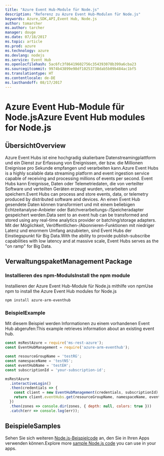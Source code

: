 ```yaml
---
title: "Azure Event Hub-Module für Node.js"
description: "Referenz zu Azure Event Hub-Modulen für Node.js"
keywords: Azure,SDK,API,Event Hub, Node.js
author: tomarcher
ms.author: tarcher
manager: douge
ms.date: 07/18/2017
ms.topic: article
ms.prod: azure
ms.technology: azure
ms.devlang: nodejs
ms.service: Event Hub
ms.openlocfilehash: 5ac6fc3f86419602756c354393078b399a6cba23
ms.sourcegitcommit: 9974b43899e98df10253738dab5b09b484ac1bf5
ms.translationtype: HT
ms.contentlocale: de-DE
ms.lasthandoff: 08/17/2017
---
```

# <a name="azure-event-hub-modules-for-nodejs"></a><span data-ttu-id="f719d-104">Azure Event Hub-Module für Node.js</span><span class="sxs-lookup"><span data-stu-id="f719d-104">Azure Event Hub modules for Node.js</span></span>

## <a name="overview"></a><span data-ttu-id="f719d-105">Übersicht</span><span class="sxs-lookup"><span data-stu-id="f719d-105">Overview</span></span>
<span data-ttu-id="f719d-106">Azure Event Hubs ist eine hochgradig skalierbare Datenstreamingplattform und ein Dienst zur Erfassung von Ereignissen, der bzw. die Millionen Ereignisse pro Sekunde empfangen und verarbeiten kann.</span><span class="sxs-lookup"><span data-stu-id="f719d-106">Azure Event Hubs is a highly scalable data streaming platform and event ingestion service capable of receiving and processing millions of events per second.</span></span> <span data-ttu-id="f719d-107">Event Hubs kann Ereignisse, Daten oder Telemetriedaten, die von verteilter Software und verteilten Geräten erzeugt wurden, verarbeiten und speichern.</span><span class="sxs-lookup"><span data-stu-id="f719d-107">Event Hubs can process and store events, data, or telemetry produced by distributed software and devices.</span></span> <span data-ttu-id="f719d-108">An einen Event Hub gesendete Daten können transformiert und mit einem beliebigen Echtzeitanalyse-Anbieter oder Batchverarbeitungs-/Speicheradapter gespeichert werden.</span><span class="sxs-lookup"><span data-stu-id="f719d-108">Data sent to an event hub can be transformed and stored using any real-time analytics provider or batching/storage adapters.</span></span> <span data-ttu-id="f719d-109">Mit der Möglichkeit, Veröffentlichen-/Abonnieren-Funktionen mit niedriger Latenz und enormem Umfang anzubieten, sind Event Hubs der Einstiegspunkt für Big Data.</span><span class="sxs-lookup"><span data-stu-id="f719d-109">With the ability to provide publish-subscribe capabilities with low latency and at massive scale, Event Hubs serves as the "on ramp" for Big Data.</span></span>

## <a name="management-package"></a><span data-ttu-id="f719d-110">Verwaltungspaket</span><span class="sxs-lookup"><span data-stu-id="f719d-110">Management Package</span></span>

### <a name="install-the-npm-module"></a><span data-ttu-id="f719d-111">Installieren des npm-Moduls</span><span class="sxs-lookup"><span data-stu-id="f719d-111">Install the npm module</span></span> 

<span data-ttu-id="f719d-112">Installieren der Azure Event Hub-Module für Node.js mithilfe von npm</span><span class="sxs-lookup"><span data-stu-id="f719d-112">Use npm to install the Azure Event Hub modules for Node.js</span></span>

```bash
npm install azure-arm-eventhub
```

### <a name="example"></a><span data-ttu-id="f719d-113">Beispiel</span><span class="sxs-lookup"><span data-stu-id="f719d-113">Example</span></span>

<span data-ttu-id="f719d-114">Mit diesem Beispiel werden Informationen zu einem vorhandenen Event Hub abgerufen:</span><span class="sxs-lookup"><span data-stu-id="f719d-114">This example retrieves information about an existing event hub.</span></span>

```javascript
const msRestAzure = require('ms-rest-azure');
const EventHubManagement = require('azure-arm-eventhub');

const resourceGroupName = 'testRG';
const namespaceName = 'testNS';
const eventHubName = 'testEH';
const subscriptionId = 'your-subscription-id';

msRestAzure
  .interactiveLogin()
  .then(credentials => {
    const client = new EventHubManagement(credentials, subscriptionId);
    return client.eventHubs.get(resourceGroupName, namespaceName, eventHubName);
  })
  .then(zones => console.dir(zones, { depth: null, colors: true }))
  .catch(err => console.log(err));
```

## <a name="samples"></a><span data-ttu-id="f719d-115">Beispiele</span><span class="sxs-lookup"><span data-stu-id="f719d-115">Samples</span></span>

<span data-ttu-id="f719d-116">Sehen Sie sich weiteren [Node.js-Beispielcode](https://azure.microsoft.com/resources/samples/?platform=nodejs) an, den Sie in Ihren Apps verwenden können.</span><span class="sxs-lookup"><span data-stu-id="f719d-116">Explore more [sample Node.js code](https://azure.microsoft.com/resources/samples/?platform=nodejs) you can use in your apps.</span></span>
